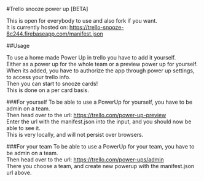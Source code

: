 #Trello snooze power up [BETA]

This is open for everybody to use and also fork if you want.    
It is currently hosted on: https://trello-snooze-8c244.firebaseapp.com/manifest.json

##Usage

To use a home made Power Up in trello you have to add it yourself.    
Either as a power up for the whole team or a preview power up for yourself.    
When its added, you have to authorize the app through power up settings, to access your trello info.    
Then you can start to snooze cards!    
This is done on a per card basis.

###For yourself
To be able to use a PowerUp for yourself, you have to be admin on a team.    
Then head over to the url: https://trello.com/power-up-preview    
Enter the url with the manifest.json into the input, and you should now be able to see it.    
This is very locally, and will not persist over browsers.

###For your team
To be able to use a PowerUp for your team, you have to be admin on a team.    
Then head over to the url: https://trello.com/power-ups/admin    
There you choose a team, and create new powerup with the manifest.json url above.
